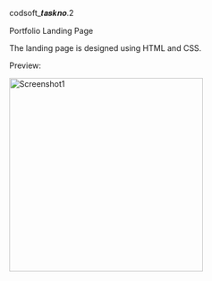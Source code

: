 codsoft_𝒕𝒂𝒔𝒌𝒏𝒐.2

Portfolio Landing Page

The landing page is designed using HTML and CSS.

Preview:

<img width="346" alt="Screenshot1" src="https://github.com/webritgithub/codsoft_-2/assets/139633369/6bdac23b-3250-44ba-8280-1029fb7131bc">
